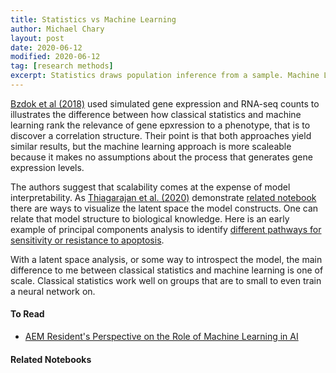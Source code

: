 ```yaml
---
title: Statistics vs Machine Learning
author: Michael Chary
layout: post
date: 2020-06-12
modified: 2020-06-12
tag: [research methods] 
excerpt: Statistics draws population inference from a sample. Machine Learning finds generalizable predictive patterns
---
```



[Bzdok et al (2018)](https://www.nature.com/articles/nmeth.4642) used simulated gene expression and RNA-seq counts to illustrates the difference between how classical statistics and machine learning rank the relevance of gene epxression to a phenotype, that is to discover a correlation structure. Their point is that both approaches yield similar results, but the machine learning approach is more scaleable because it makes no assumptions about the process that generates gene expression levels. 

The authors suggest that scalability comes at the expense of model interpretability. As [Thiagarajan et al. (2020)](https://arxiv.org/pdf/2004.14480.pdf) demonstrate [related notebook](./2020-06-06-Explainable-AI.md) there are ways to visualize the latent space the model constructs. One can relate that model structure to biological knowledge. Here is an early example of principal components analysis to identify [different pathways for sensitivity or resistance to apoptosis](https://www.pnas.org/content/97/6/2680/tab-figures-data).

With a latent space analysis, or some way to introspect the model, the main difference to me between classical statistics and machine learning is one of scale. Classical statistics work well on groups that are to small to even train a neural network on. 

#### To Read
* [AEM Resident's Perspective on the Role of Machine Learning in AI](https://www.annemergmed.com/article/S0196-0644(19)31465-9/fulltext?dgcid=raven_jbs_etoc_email)

#### Related Notebooks